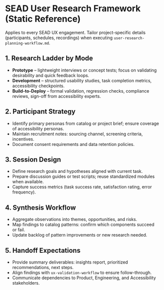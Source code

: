 <!-- Powered by SEAD-METHOD™ Core -->

# SEAD User Research Framework (Static Reference)

Applies to every SEAD UX engagement. Tailor project-specific details (participants, schedules, recordings) when executing `user-research-planning-workflow.md`.

## 1. Research Ladder by Mode
- **Prototype** – lightweight interviews or concept tests; focus on validating desirability and quick feedback loops.
- **Development** – structured usability studies, task completion metrics, accessibility checkpoints.
- **Build-to-Deploy** – formal validation, regression checks, compliance reviews, sign-off from accessibility experts.

## 2. Participant Strategy
- Identify primary personas from catalog or project brief; ensure coverage of accessibility personas.
- Maintain recruitment notes: sourcing channel, screening criteria, incentives.
- Document consent requirements and data retention policies.

## 3. Session Design
- Define research goals and hypotheses aligned with current task.
- Prepare discussion guides or test scripts; reuse standardized modules when available.
- Capture success metrics (task success rate, satisfaction rating, error frequency).

## 4. Synthesis Workflow
- Aggregate observations into themes, opportunities, and risks.
- Map findings to catalog patterns: confirm which components succeed or fail.
- Update backlog of pattern improvements or new research needed.

## 5. Handoff Expectations
- Provide summary deliverables: insights report, prioritized recommendations, next steps.
- Align findings with `ux-validation-workflow` to ensure follow-through.
- Communicate dependencies to Product, Engineering, and Accessibility stakeholders.
